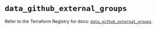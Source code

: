 # `data_github_external_groups`

Refer to the Terraform Registry for docs: [`data_github_external_groups`](https://registry.terraform.io/providers/integrations/github/5.43.0/docs/data-sources/external_groups).
